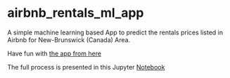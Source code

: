 # airbnb_rentals_ml_app
A simple machine learning based App to predict the rentals prices listed in Airbnb for New-Brunswick (Canada) Area.

Have fun with [the app from here](https://airbnb-rentals.streamlit.app/)

The full process is presented in this Jupyter [Notebook](https://github.com/mzaoualim/airbnb_rentals_ml_app/blob/main/airbnb_rentals.ipynb)
